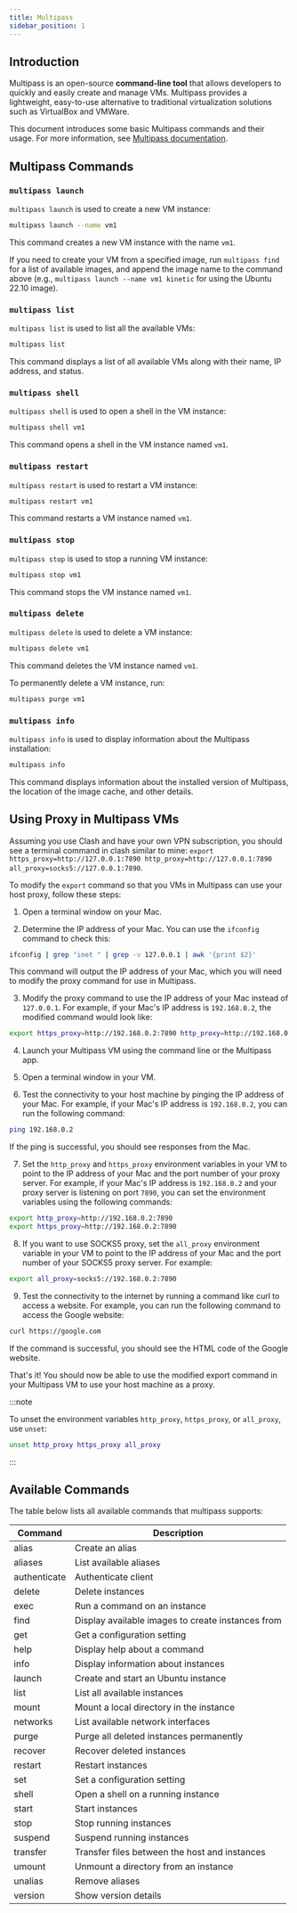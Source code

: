 ```yaml
---
title: Multipass
sidebar_position: 1
---
```


## Introduction

Multipass is an open-source **command-line tool** that allows developers to quickly and easily create and manage VMs. Multipass provides a lightweight, easy-to-use alternative to traditional virtualization solutions such as VirtualBox and VMWare.

This document introduces some basic Multipass commands and their usage. For more information, see [Multipass documentation](https://multipass.run/docs).

## Multipass Commands

### `multipass launch`

`multipass launch` is used to create a new VM instance:

```bash
multipass launch --name vm1
```

This command creates a new VM instance with the name `vm1`.

If you need to create your VM from a specified image, run `multipass find` for a list of available images, and append the image name to the command above (e.g., `multipass launch --name vm1 kinetic` for using the Ubuntu 22.10 image).

### `multipass list`

`multipass list` is used to list all the available VMs:

```bash
multipass list
```

This command displays a list of all available VMs along with their name, IP address, and status.

### `multipass shell`

`multipass shell` is used to open a shell in the VM instance:

```bash
multipass shell vm1
```

This command opens a shell in the VM instance named `vm1`.

### `multipass restart`

`multipass restart` is used to restart a VM instance:

```bash
multipass restart vm1
```

This command restarts a VM instance named `vm1`.

### `multipass stop`

`multipass stop` is used to stop a running VM instance:

```bash
multipass stop vm1
```

This command stops the VM instance named `vm1`.

### `multipass delete`

`multipass delete` is used to delete a VM instance:

```bash
multipass delete vm1
```

This command deletes the VM instance named `vm1`.

To permanently delete a VM instance, run:

```bash
multipass purge vm1
```

### `multipass info`

`multipass info` is used to display information about the Multipass installation:

```bash
multipass info
```

This command displays information about the installed version of Multipass, the location of the image cache, and other details.

## Using Proxy in Multipass VMs

Assuming you use Clash and have your own VPN subscription, you should see a terminal command in clash similar to mine: `export https_proxy=http://127.0.0.1:7890 http_proxy=http://127.0.0.1:7890 all_proxy=socks5://127.0.0.1:7890`.

To modify the `export` command so that you VMs in Multipass can use your host proxy, follow these steps:

1. Open a terminal window on your Mac.

2. Determine the IP address of your Mac. You can use the `ifconfig` command to check this:

  ```bash
  ifconfig | grep "inet " | grep -v 127.0.0.1 | awk '{print $2}'
  ```

  This command will output the IP address of your Mac, which you will need to modify the proxy command for use in Multipass.

3. Modify the proxy command to use the IP address of your Mac instead of `127.0.0.1`. For example, if your Mac's IP address is `192.168.0.2`, the modified command would look like:

  ```bash
  export https_proxy=http://192.168.0.2:7890 http_proxy=http://192.168.0.2:7890 all_proxy=socks5://192.168.0.2:7890
  ```

4. Launch your Multipass VM using the command line or the Multipass app.

5. Open a terminal window in your VM.

6. Test the connectivity to your host machine by pinging the IP address of your Mac. For example, if your Mac's IP address is `192.168.0.2`, you can run the following command:

  ```bash
  ping 192.168.0.2
  ```

  If the ping is successful, you should see responses from the Mac.

7. Set the `http_proxy` and `https_proxy` environment variables in your VM to point to the IP address of your Mac and the port number of your proxy server. For example, if your Mac's IP address is `192.168.0.2` and your proxy server is listening on port `7890`, you can set the environment variables using the following commands:

  ```bash
  export http_proxy=http://192.168.0.2:7890
  export https_proxy=http://192.168.0.2:7890
  ```

8. If you want to use SOCKS5 proxy, set the `all_proxy` environment variable in your VM to point to the IP address of your Mac and the port number of your SOCKS5 proxy server. For example:

  ```bash
  export all_proxy=socks5://192.168.0.2:7890
  ```

9. Test the connectivity to the internet by running a command like curl to access a website. For example, you can run the following command to access the Google website:

  ```bash
  curl https://google.com
  ```

  If the command is successful, you should see the HTML code of the Google website.

That's it! You should now be able to use the modified export command in your Multipass VM to use your host machine as a proxy.

:::note

To unset the environment variables `http_proxy`, `https_proxy`, or `all_proxy`, use `unset`:

```bash
unset http_proxy https_proxy all_proxy
```

:::

## Available Commands

The table below lists all available commands that multipass supports:

| Command      | Description                                       |
| ------------ | ------------------------------------------------- |
| alias        | Create an alias                                   |
| aliases      | List available aliases                            |
| authenticate | Authenticate client                               |
| delete       | Delete instances                                  |
| exec         | Run a command on an instance                      |
| find         | Display available images to create instances from |
| get          | Get a configuration setting                       |
| help         | Display help about a command                      |
| info         | Display information about instances               |
| launch       | Create and start an Ubuntu instance               |
| list         | List all available instances                      |
| mount        | Mount a local directory in the instance           |
| networks     | List available network interfaces                 |
| purge        | Purge all deleted instances permanently           |
| recover      | Recover deleted instances                         |
| restart      | Restart instances                                 |
| set          | Set a configuration setting                       |
| shell        | Open a shell on a running instance                |
| start        | Start instances                                   |
| stop         | Stop running instances                            |
| suspend      | Suspend running instances                         |
| transfer     | Transfer files between the host and instances     |
| umount       | Unmount a directory from an instance              |
| unalias      | Remove aliases                                    |
| version      | Show version details                              |
